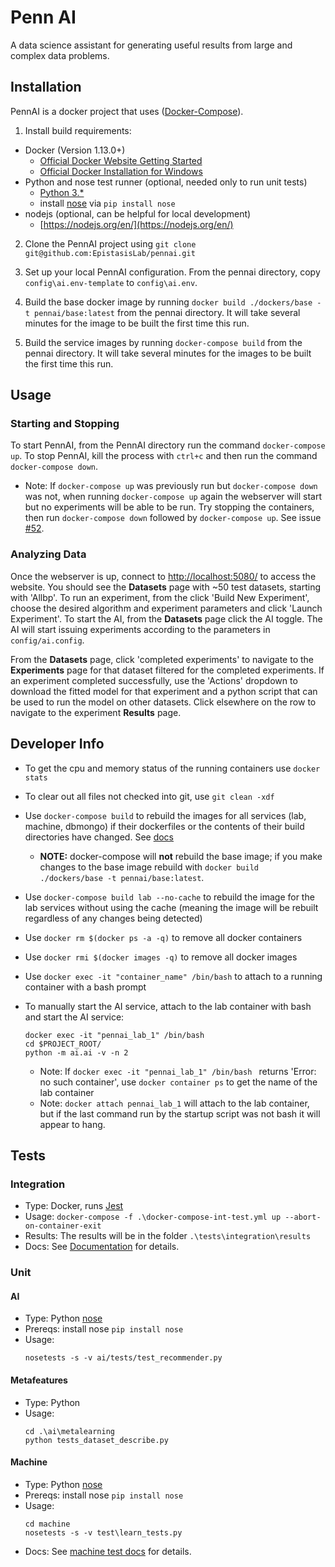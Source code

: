 # Penn AI
A data science assistant for generating useful results from large and complex data problems.



## Installation
PennAI is a docker project that uses ([Docker-Compose](https://docs.docker.com/compose/)). 

1. Install build requirements:
  - Docker (Version 1.13.0+)
  	- [Official Docker Website Getting Started](https://docs.docker.com/engine/getstarted/step_one/)
	- [Official Docker Installation for Windows](https://docs.docker.com/docker-for-windows/install/)
  - Python and nose test runner (optional, needed only to run unit tests) 
  	- [Python 3.* ](https://www.python.org/downloads/)
  	- install [nose](https://pypi.org/project/nose/) via `pip install nose`
  - nodejs (optional, can be helpful for local development)
  	- [https://nodejs.org/en/](https://nodejs.org/en/)

2. Clone the PennAI project using `git clone git@github.com:EpistasisLab/pennai.git`


3. Set up your local PennAI configuration. From the pennai directory, copy `config\ai.env-template` to `config\ai.env`.


4. Build the base docker image by running `docker build ./dockers/base -t pennai/base:latest` from the pennai directory.  It will take several minutes for the image to be built the first time this run.  

5. Build the service images by running `docker-compose build` from the pennai directory.  It will take several minutes for the images to be built the first time this run.

## Usage
### Starting and Stopping ###
To start PennAI, from the PennAI directory run the command `docker-compose up`.  To stop PennAI, kill the process with `ctrl+c` and then run the command `docker-compose down`.

- Note: If `docker-compose up` was previously run but `docker-compose down` was not, when running `docker-compose up` again the webserver will start but no experiments will be able to be run.  Try stopping the containers, then run `docker-compose down` followed by `docker-compose up`.  See issue [#52](https://github.com/EpistasisLab/pennai/issues/52).

### Analyzing Data ###
Once the webserver is up, connect to <http://localhost:5080/> to access the website.  You should see the **Datasets** page with ~50 test datasets, starting with 'Allbp'.  To run an experiment, from the click 'Build New Experiment', choose the desired algorithm and experiment parameters and click 'Launch Experiment'.  To start the AI, from the **Datasets** page click the AI toggle.  The AI will start issuing experiments according to the parameters in `config/ai.config`.

From the **Datasets** page, click 'completed experiments' to navigate to the **Experiments** page for that dataset filtered for the completed experiments.  If an experiment completed successfully, use the 'Actions' dropdown to download the fitted model for that experiment and a python script that can be used to run the model on other datasets.  Click elsewhere on the row to navigate to the experiment **Results** page. 


## Developer Info
- To get the cpu and memory status of the running containers use `docker stats`
- To clear out all files not checked into git, use `git clean -xdf`
- Use `docker-compose build` to rebuild the images for all services (lab, machine, dbmongo) if their dockerfiles or the contents of their build directories have changed. See [docs](https://docs.docker.com/compose/reference/build/)
	- **NOTE:** docker-compose will **not** rebuild the base image; if you make changes to the base image rebuild with `docker build ./dockers/base -t pennai/base:latest`.
- Use `docker-compose build lab --no-cache` to rebuild the image for the lab services without using the cache (meaning the image will be rebuilt regardless of any changes being detected)
- Use `docker rm $(docker ps -a -q)` to remove all docker containers
- Use `docker rmi $(docker images -q)` to remove all docker images
- Use `docker exec -it "container_name" /bin/bash` to attach to a running container with a bash prompt
- To manually start the AI service, attach to the lab container with bash and start the AI service:
  
  ```
  docker exec -it "pennai_lab_1" /bin/bash 
  cd $PROJECT_ROOT/
  python -m ai.ai -v -n 2
  ```
	- Note: If `docker exec -it "pennai_lab_1" /bin/bash ` returns 'Error: no such container', use `docker container ps` to get the name of the lab container
	- Note: `docker attach pennai_lab_1` will attach to the lab container, but if the last command run by the startup script was not bash it will appear to hang.


## Tests

### Integration 
- Type: Docker, runs [Jest](https://jestjs.io/)
- Usage: `docker-compose -f .\docker-compose-int-test.yml up --abort-on-container-exit`
- Results: The results will be in the folder `.\tests\integration\results`
- Docs: See [Documentation](https://github.com/EpistasisLab/pennai/blob/pennai_lite/tests/integration/readme.md) for details.


### Unit
#### AI
- Type: Python [nose](https://pypi.org/project/nose/)
- Prereqs: install nose `pip install nose`
- Usage:
	```
	nosetests -s -v ai/tests/test_recommender.py
	```

#### Metafeatures 
- Type: Python
- Usage:
	```
	cd .\ai\metalearning
	python tests_dataset_describe.py
	```

#### Machine
- Type: Python [nose](https://pypi.org/project/nose/)
- Prereqs: install nose `pip install nose`
- Usage:
	```
	cd machine
	nosetests -s -v test\learn_tests.py
	```
- Docs: See [machine test docs](https://github.com/EpistasisLab/pennai/blob/master/machine/README.md) for details.
